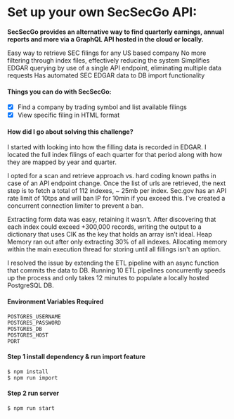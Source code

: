 # Set up your own SecSecGo API:
**SecSecGo provides an alternative way to find quarterly earnings, annual reports and more via a GraphQL API hosted in the cloud or locally.**

Easy way to retrieve SEC filings for any US based company
No more filtering through index files, effectively reducing the system
Simplifies EDGAR querying by use of a single API endpoint, eliminating multiple data requests
Has automated SEC EDGAR data to DB import functionality

#### Things you can do with SecSecGo:
- [x] Find a company by trading symbol and list available filings
- [x] View specific filing in HTML format

#### How did I go about solving this challenge?
I started with looking into how the filling data is recorded in EDGAR. I located the full index filings of each quarter for that period along with how they are mapped by year and quarter.

I opted for a scan and retrieve approach vs. hard coding known paths in case of an API endpoint change. Once the list of urls are retrieved, the next step is to fetch a total of 112 indexes, ~ 25mb per index. Sec.gov has an API rate limit of 10tps and will ban IP for 10min if you exceed this. I’ve created a concurrent connection limiter to prevent a ban.

Extracting form data was easy, retaining it wasn’t.  After discovering that each index could exceed +300,000 records, writing the output to a dictionary that uses CIK as the key that holds an array isn’t ideal. Heap Memory ran out after only extracting 30% of all indexes. Allocating memory within the main execution thread for storing until all fillings isn't an option.

I resolved the issue by extending the ETL pipeline with an async function that commits the data to DB. Running 10 ETL pipelines concurrently speeds up the process and only takes 12 minutes to populate a locally hosted PostgreSQL DB.

#### Environment Variables Required
```
POSTGRES_USERNAME
POSTGRES_PASSWORD
POSTGRES_DB
POSTGRES_HOST
PORT
```

#### Step 1 install dependency & run import feature
```git
$ npm install
$ npm run import
```

#### Step 2 run server
```git
$ npm run start
```

